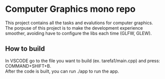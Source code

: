 # Computer Graphics mono repo
This project contains all the tasks and evalutions for computer graphics. The porpuse of this project is to make the development experience smoother, avoiding have to configure the libs each time (GLFW, GLEW).

## How to build
In VSCODE go to the file you want to build (ex. tarefa1/main.cpp) and press: COMMAND+SHIFT+B.  
After the code is built, you can run ./app to run the app.
